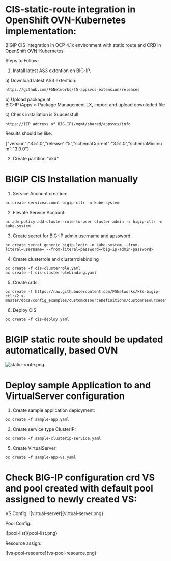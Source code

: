 # CIS-static-route integration in OpenShift OVN-Kubernetes implementation:

BIGIP CIS Integration in OCP 4.1x environment with static route and CRD in OpenShift OVN-Kubernetes

Steps to Follow:

1. Install latest AS3 extention on BIG-IP.

  a) Download latest AS3 extention:
  ```
  https://github.com/F5Networks/f5-appsvcs-extension/releases
  ```
  b) Upload package at:  
  BIG-IP iApps  ››  Package Management LX, import and upload downloded file
  
  c) Check installation is Suucessfull
  ```
  https://(IP address of BIG-IP)/mgmt/shared/appsvcs/info
  ```

  Results should be like:
  
  {"version":"3.51.0","release":"5","schemaCurrent":"3.51.0","schemaMinimum":"3.0.0"}

2. Create partition "okd"

# BIGIP CIS Installation manually 

1. Service Account creation:
```
oc create serviceaccount bigip-ctlr -n kube-system
```
2. Elevate Service Account:
```
oc adm policy add-cluster-role-to-user cluster-admin -z bigip-ctlr -n kube-system
```
3. Create secret for BIG-IP admin username and apssword:
```
oc create secret generic bigip-login -n kube-system --from-literal=username= --from-literal=password=<big-ip-admin-password>
```
4. Create clusterrole and clusterrolebinding
```
oc create -f cis-clusterrole.yaml
oc create -f cis-clusterrolebinding.yaml
```
5. Create crds:
```
oc create -f https://raw.githubusercontent.com/F5Networks/k8s-bigip-ctlr/2.x-master/docs/config_examples/customResourceDefinitions/customresourcedefinitions.yml
```
6. Deploy CIS
```
oc create -f cis-deploy.yaml
```
# BIGIP static route should be updated automatically, based OVN 

![static-route.png.]()

# Deploy sample Application to and VirtualServer configuration

1. Create sample application deployment:
```
oc create -f sample-app.yaml
```
3. Create service type ClusterIP:
```
oc create -f sample-clusterip-service.yaml
```
5. Create VirtualServer:
```
oc create -f sample-app-vs.yaml
```

# Check BIG-IP configuration crd VS and pool created with default pool assigned to newly created VS:

VS Config:
![virtual-server]{virtual-server.png}

Pool Config:

![pool-list]{pool-list.png}

Resource assign:

![vs-pool-resource]{vs-pool-resource.png}


